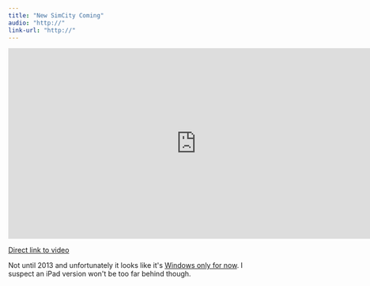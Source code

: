 ```yaml
---
title: "New SimCity Coming"
audio: "http://"
link-url: "http://"
---
```

<p><iframe width="759" height="386" src="http://www.youtube.com/embed/T70evBJE93s" frameborder="0" allowfullscreen></iframe></p>
<p><a href="http://youtu.be/T70evBJE93s">Direct link to video</a></p>
<p>Not until 2013 and unfortunately it looks like it's <a href="http://www.simcity.com">Windows only for now</a>. I suspect an iPad version won't be too far behind though.</p>
